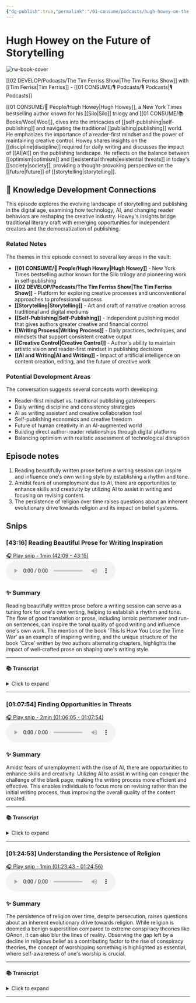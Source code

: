 ```yaml
---
{"dg-publish":true,"permalink":"/01-consume/podcasts/hugh-howey-on-the-future-of-storytelling/","title":"Hugh Howey on the Future of Storytelling","tags":["podcasts","storytelling","writing","self-publishing","creativity","artificial-intelligence","literature"],"created":"2023-05-10","updated":"2025-07-27"}
---
```


# Hugh Howey on the Future of Storytelling

![rw-book-cover](https://wsrv.nl/?url=https%3A%2F%2Fcontent.production.cdn.art19.com%2Fimages%2F69%2F10%2F10%2Ffb%2F691010fb-625e-4abe-993c-a57228b28dbe%2F91cb53ae0d5dbb379b9dffecf0a772593891d0d09bbe6d90ee746edbdb79e3ec75584f2ceb8260e9f675a90c05419b9b99842a76905b686f0f51c1a9d3e227ab.jpeg&w=300&h=300)

 [[02 DEVELOP/Podcasts/The Tim Ferriss Show\|The Tim Ferriss Show]] with [[Tim Ferriss\|Tim Ferriss]]  - [[01 CONSUME/🎙️ Podcasts/🎙️ Podcasts\|🎙️ Podcasts]]

[[01 CONSUME/👥 People/Hugh Howey\|Hugh Howey]], a New York Times bestselling author known for his [[Silo\|Silo]] trilogy and [[01 CONSUME/📚 Books/Wool\|Wool]], dives into the intricacies of [[self-publishing\|self-publishing]] and navigating the traditional [[publishing\|publishing]] world. He emphasizes the importance of a reader-first mindset and the power of maintaining creative control. Howey shares insights on the [[discipline\|discipline]] required for daily writing and discusses the impact of [[AI\|AI]] on the publishing landscape. He reflects on the balance between [[optimism\|optimism]] and [[existential threats\|existential threats]] in today's [[society\|society]], providing a thought-provoking perspective on the [[future\|future]] of [[storytelling\|storytelling]].

## 🧠 Knowledge Development Connections

This episode explores the evolving landscape of storytelling and publishing in the digital age, examining how technology, AI, and changing reader behaviors are reshaping the creative industry. Howey's insights bridge traditional literary craft with emerging opportunities for independent creators and the democratization of publishing.

### Related Notes

The themes in this episode connect to several key areas in the vault:

- **[[01 CONSUME/👥 People/Hugh Howey\|Hugh Howey]]** - New York Times bestselling author known for the Silo trilogy and pioneering work in self-publishing
- **[[02 DEVELOP/Podcasts/The Tim Ferriss Show\|The Tim Ferriss Show]]** - Platform for exploring creative processes and unconventional approaches to professional success
- **[[Storytelling\|Storytelling]]** - Art and craft of narrative creation across traditional and digital mediums
- **[[Self-Publishing\|Self-Publishing]]** - Independent publishing model that gives authors greater creative and financial control
- **[[Writing Process\|Writing Process]]** - Daily practices, techniques, and mindsets that support consistent creative output
- **[[Creative Control\|Creative Control]]** - Author's ability to maintain artistic vision and reader-first mindset in publishing decisions
- **[[AI and Writing\|AI and Writing]]** - Impact of artificial intelligence on content creation, editing, and the future of creative work

### Potential Development Areas

The conversation suggests several concepts worth developing:
- Reader-first mindset vs. traditional publishing gatekeepers
- Daily writing discipline and consistency strategies
- AI as writing assistant and creative collaboration tool
- Self-publishing economics and creative freedom
- Future of human creativity in an AI-augmented world
- Building direct author-reader relationships through digital platforms
- Balancing optimism with realistic assessment of technological disruption

## Episode notes

1. Reading beautifully written prose before a writing session can inspire and influence one's own writing style by establishing a rhythm and tone.
2. Amidst fears of unemployment due to AI, there are opportunities to enhance skills and creativity by utilizing AI to assist in writing and focusing on revising content.
3. The persistence of religion over time raises questions about an inherent evolutionary drive towards religion and its impact on belief systems.


## Snips


### [43:16] Reading Beautiful Prose for Writing Inspiration


[🎧 Play snip - 1min️ (42:09 - 43:15)](https://share.snipd.com/snip/bcdf2a44-9ef6-4e24-a303-445ff3ecf1c9)
<audio controls> <source src="https://rss.art19.com/episodes/2a339c51-78b7-4350-a008-bb31d77b6345.mp3?rss_browser=BAhJIgpTbmlwZAY6BkVU--7de01baece82063bda1cca2dc0d698735fdbe34a#t=42:09,43:15"> </audio>




### ✨ Summary
Reading beautifully written prose before a writing session can serve as a tuning fork for one's own writing, helping to establish a rhythm and tone. The flow of good translation or prose, including iambic pentameter and run-on sentences, can inspire the tonal quality of good writing and influence one's own work. The mention of the book 'This Is How You Lose the Time War' as an example of inspiring writing, and the unique structure of the book 'Circe' written by two authors alternating chapters, highlights the impact of well-crafted prose on shaping one's writing style.


---




#### 📚 Transcript
<details>
<summary>Click to expand</summary>
<blockquote><b>Hugh Howey</b><br/><br/>Think reading beautiful prose is almost like striking a tuning fork before your writing session. I think it's really awesome to pick up. There's several things you can do. You can read stuff that's nonsense, but beautiful, like some Proust. And you can just turn to any part of Proust, it's all the same. The beginning of a story reads just like the middle of the stories. But the way a good translation of Proust flows, that iambic pentameter, the run-on sentences, it's like it's, you start to hear the tonal quality of good music in words, and then you Can start to sing in that key yourself. Some of the books I've read recently that have, I think, upped my writing. One was, This Is How You Lose the Time War, which is- So good. That is an incredible book. And it's short. And it's one of those that you could just pick up and read again to like, remind yourself what writing can sound like. Also fascinating because it was written by two authors who alternated back and forth, which is structural to the story, which works. Circe. Have you read that?</blockquote><br/><blockquote><b>Tim Ferriss</b><br/><br/>I haven't yet read it.</blockquote><br/><blockquote><b>Hugh Howey</b><br/><br/>I have seen so many people reading it. I've seen friends reading it. It took me forever to read that. The</blockquote>
</details>



---


### [01:07:54] Finding Opportunities in Threats


[🎧 Play snip - 2min️ (01:06:05 - 01:07:54)](https://share.snipd.com/snip/79fa84c0-ec9c-4684-aa79-d9e98157d84a)
<audio controls> <source src="https://rss.art19.com/episodes/2a339c51-78b7-4350-a008-bb31d77b6345.mp3?rss_browser=BAhJIgpTbmlwZAY6BkVU--7de01baece82063bda1cca2dc0d698735fdbe34a#t=01:06:05,01:07:54"> </audio>




### ✨ Summary
Amidst fears of unemployment with the rise of AI, there are opportunities to enhance skills and creativity. Utilizing AI to assist in writing can conquer the challenge of the blank page, making the writing process more efficient and effective. This enables individuals to focus more on revising rather than the initial writing process, thus improving the overall quality of the content created.


---




#### 📚 Transcript
<details>
<summary>Click to expand</summary>
<blockquote><b>Tim Ferriss</b><br/><br/>Are the opportunities hiding in the threats, right? When I see this, because I've also seen some fears around unemployment, which I think are valid in a lot of respects. I would disagree strongly with Kevin on that, right? And I think he wrote in his Wired piece that he felt net known would lose jobs because AI. I disagree with that. But are there any opportunities that you see? And I guess we kind of telegraphed some of it in terms of getting skills up to 80% of an industry veteran. But as you think about all of the noise that's going to be generated and all of the experimentation that's going to happen, which is intrinsically interesting to me, what are some of Maybe the opportunities that people might not see or things that come to mind for you? Because I think of, for instance, I'll throw one out there, which is just conquering the empty page. If I could use voice to kind of ramble my ideas, which I'm very good at doing, they come out pretty polished. I'm like, man, I wish I could have just written that. So many times I'll say something to Matt, my writing partner, and it comes out perfect.</blockquote><br/><blockquote><b>Hugh Howey</b><br/><br/>And neither one of us are typing. I'm like, we will never get that back, will we? And it's gone. No, exactly.</blockquote><br/><blockquote><b>Tim Ferriss</b><br/><br/>So if I could do that into an AI who would clean it up, make a few suggestions, boom, I've just conquered the empty page. Yeah. And now I have something. Once I have clay on the table to work with, now I can work with it. Revising is so much easier than writing. So much easier, right? So that would be one example where I could see AI enabling me to do better, more consistent writing. I'm wondering if other use cases come to mind. Yeah, that's a really good one.</blockquote><br/><blockquote><b>Hugh Howey</b><br/><br/>One thing I'll say about, go back to Kevin's net unemployment, I think he can be right, but it doesn't make it any easier because</blockquote>
</details>



---


### [01:24:53] Understanding the Persistence of Religion


[🎧 Play snip - 1min️ (01:23:43 - 01:24:56)](https://share.snipd.com/snip/993951cd-dfd6-4846-9285-98f8336773f5)
<audio controls> <source src="https://rss.art19.com/episodes/2a339c51-78b7-4350-a008-bb31d77b6345.mp3?rss_browser=BAhJIgpTbmlwZAY6BkVU--7de01baece82063bda1cca2dc0d698735fdbe34a#t=01:23:43,01:24:56"> </audio>




### ✨ Summary
The persistence of religion over time, despite persecution, raises questions about an inherent evolutionary drive towards religion. While religion is deemed a benign superstition compared to extreme conspiracy theories like QAnon, it can also blur the lines of reality. Observing the gap left by a decline in religious belief as a contributing factor to the rise of conspiracy theories, the concept of worshipping something is highlighted as essential, where self-awareness of one's worship is crucial.


---




#### 📚 Transcript
<details>
<summary>Click to expand</summary>
<blockquote><b>Tim Ferriss</b><br/><br/>Building. A lot of science. A lot of original science was coming out of- Absolutely. A lot of amazing science. And just the sheer prevalence and persistence over time, despite in some places persecution, is it like birds building bird nests? Is there some evolutionary inherent drive that is coded into us that leads us to pursue what we label as religion i don't know i have no idea i just i just find the sheer persistence and</blockquote><br/><blockquote><b>Hugh Howey</b><br/><br/>Durability of it very interesting it's very interesting well our superstition will never go away and i think religion is a much more benign superstition than some of the other ones That we've seen lately these deep conspiracy theories that people lose reality to. Not that believing in religion isn't also losing a sense of reality, but watching the QAnon, some of that was a gap left by a loss of religion, I think.</blockquote><br/><blockquote><b>Tim Ferriss</b><br/><br/>I'm so glad you said that because I think a lot about, and I'm blanking on the exact writing or speech from David Foster Wallace, but the gist of it is we all worship something. The key is to know what you worship, right? And if</blockquote>
</details>



---